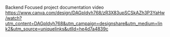 Backend Focused project 
documentation video https://www.canva.com/design/DAGpIdyh768/zR3X83upSCSkAZh3P3YaHw/watch?utm_content=DAGpIdyh768&utm_campaign=designshare&utm_medium=link2&utm_source=uniquelinks&utlId=he4d7a4839c
